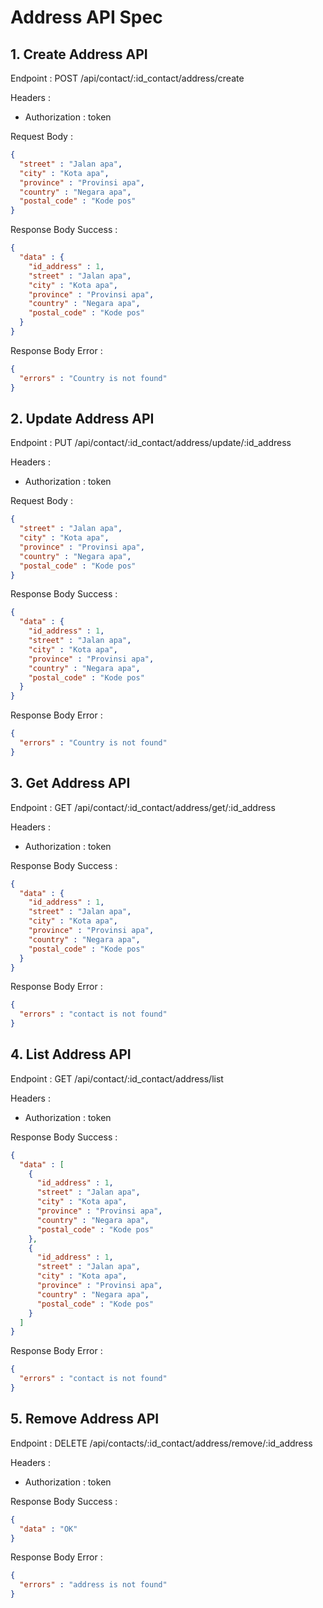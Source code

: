 # Address API Spec

## 1. Create Address API

Endpoint : POST /api/contact/:id_contact/address/create

Headers :
- Authorization : token

Request Body :

```json
{
  "street" : "Jalan apa",
  "city" : "Kota apa",
  "province" : "Provinsi apa",
  "country" : "Negara apa",
  "postal_code" : "Kode pos"
}
```

Response Body Success :

```json
{
  "data" : {
    "id_address" : 1,
    "street" : "Jalan apa",
    "city" : "Kota apa",
    "province" : "Provinsi apa",
    "country" : "Negara apa",
    "postal_code" : "Kode pos"
  }
}
```

Response Body Error :

```json
{
  "errors" : "Country is not found" 
}
```

## 2. Update Address API

Endpoint : PUT /api/contact/:id_contact/address/update/:id_address

Headers :
- Authorization : token

Request Body :

```json
{
  "street" : "Jalan apa",
  "city" : "Kota apa",
  "province" : "Provinsi apa",
  "country" : "Negara apa",
  "postal_code" : "Kode pos"
}
```

Response Body Success :

```json
{
  "data" : {
    "id_address" : 1,
    "street" : "Jalan apa",
    "city" : "Kota apa",
    "province" : "Provinsi apa",
    "country" : "Negara apa",
    "postal_code" : "Kode pos"
  }
}
```

Response Body Error :

```json
{
  "errors" : "Country is not found"
}
```

## 3. Get Address API

Endpoint : GET /api/contact/:id_contact/address/get/:id_address

Headers :
- Authorization : token

Response Body Success :

```json
{
  "data" : {
    "id_address" : 1,
    "street" : "Jalan apa",
    "city" : "Kota apa",
    "province" : "Provinsi apa",
    "country" : "Negara apa",
    "postal_code" : "Kode pos"
  }
}
```

Response Body Error :

```json
{
  "errors" : "contact is not found"
}
```

## 4. List Address API

Endpoint : GET /api/contact/:id_contact/address/list

Headers :
- Authorization : token

Response Body Success :

```json 
{
  "data" : [
    {
      "id_address" : 1,
      "street" : "Jalan apa",
      "city" : "Kota apa",
      "province" : "Provinsi apa",
      "country" : "Negara apa",
      "postal_code" : "Kode pos"
    },
    {
      "id_address" : 1,
      "street" : "Jalan apa",
      "city" : "Kota apa",
      "province" : "Provinsi apa",
      "country" : "Negara apa",
      "postal_code" : "Kode pos"
    }
  ]
}
```

Response Body Error :

```json
{
  "errors" : "contact is not found"
}
```

## 5. Remove Address API

Endpoint : DELETE /api/contacts/:id_contact/address/remove/:id_address

Headers :
- Authorization : token

Response Body Success :

```json
{
  "data" : "OK"
}
```

Response Body Error :

```json
{
  "errors" : "address is not found"
}
```
